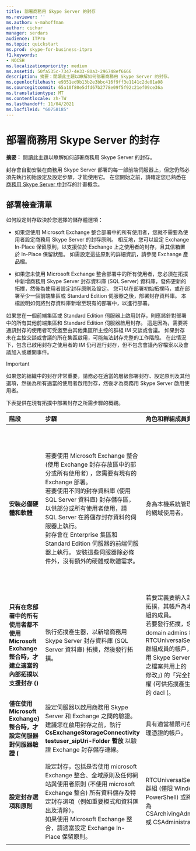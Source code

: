 ```yaml
---
title: 部署商務用 Skype Server 的封存
ms.reviewer: ''
ms.author: v-mahoffman
author: cichur
manager: serdars
audience: ITPro
ms.topic: quickstart
ms.prod: skype-for-business-itpro
f1.keywords:
- NOCSH
ms.localizationpriority: medium
ms.assetid: 50fa535c-7347-4e33-80a3-296748ef6666
description: 摘要：閱讀此主題以瞭解如何部署商務用 Skype Server 的封存。
ms.openlocfilehash: e9351ed9b13b2e3bbc416f9ff3e1141c2de01a08
ms.sourcegitcommit: 65a10f80e5dfd67b2778e09f5f92c21ef09ce36a
ms.translationtype: MT
ms.contentlocale: zh-TW
ms.lasthandoff: 11/04/2021
ms.locfileid: "60758185"
---
```

# <a name="deploy-archiving-for-skype-for-business-server"></a>部署商務用 Skype Server 的封存
 
**摘要：** 閱讀此主題以瞭解如何部署商務用 Skype Server 的封存。
  
封存會自動安裝在商務用 Skype Server 部署的每一部前端伺服器上，但您仍然必須先執行初始設定及設定步驟，才能使用它。 在您開始之前，請確定您已熟悉在[商務用 Skype Server 中](../../plan-your-deployment/archiving/archiving.md)封存的計畫概念。
  
## <a name="deployment-checklist"></a>部署檢查清單

如何設定封存取決於您選擇的儲存體選項： 
  
- 如果您使用 Microsoft Exchange 整合部署中的所有使用者，您就不需要為使用者設定商務用 Skype Server 的封存原則。 相反地，您可以設定 Exchange In-Place 保留原則，以支援位於 Exchange 上之使用者的封存，且其信箱置於 In-Place 保留狀態。 如需設定這些原則的詳細資訊，請參閱 Exchange 產品檔。
    
- 如果您未使用 Microsoft Exchange 整合部署中的所有使用者，您必須在拓撲中新增商務用 Skype Server 封存資料庫 (SQL Server) 資料庫，發佈更新的拓撲，然後為使用者設定封存原則及設定。 您可以在部署初始拓撲時，或在部署至少一個前端集區或 Standard Edition 伺服器之後，部署封存資料庫。 本檔說明如何將封存資料庫新增至現有的部署中，以進行部署。
    
如果您在一個前端集區或 Standard Edition 伺服器上啟用封存，則應該針對部署中的所有其他前端集區和 Standard Edition 伺服器啟用封存。 這是因為，需要將通訊封存的使用者可受邀至由其他集區所主控的群組 IM 交談或會議。 如果封存未在主控交談或會議的所在集區啟用，可能無法封存完整的工作階段。 在此情況下，包含已啟用封存之使用者的 IM 仍可進行封存，但不包含會議內容檔案以及會議加入或離開事件。
  
> [!IMPORTANT]
> 如果您的組織中的封存非常重要，請務必在適當的層級部署封存、設定原則及其他選項，然後為所有適當的使用者啟用封存，然後才為商務用 Skype Server 啟用使用者。 
  
下表提供在現有拓撲中部署封存之所需步驟的概觀。
  
|**階段**|**步驟**|**角色和群組成員資格**|**文件**|
|:-----|:-----|:-----|:-----|
|**安裝必備硬體和軟體** <br/> |若要使用 Microsoft Exchange 整合 (使用 Exchange 封存存放區中的部分或所有使用者) ，您需要有現有的 Exchange 部署。  <br/> 若要使用不同的封存資料庫 (使用 SQL Server 資料庫) 封存儲存區，以供部分或所有使用者使用，請 SQL Server 在將儲存封存資料的伺服器上執行。  <br/> 封存會在 Enterprise 集區和 Standard Edition 伺服器的前端伺服器上執行。 安裝這些伺服器除必條件外，沒有額外的硬體或軟體需求。  <br/> |身為本機系統管理員群組成員的網域使用者。  <br/> |[商務用 Skype Server 2015 的伺服器需求](../../plan-your-deployment/requirements-for-your-environment/server-requirements.md) <br/> [商務用 Skype Server 2015 的環境需求](../../plan-your-deployment/requirements-for-your-environment/environmental-requirements.md) <br/>  [規劃整合商務用 Skype 和 Exchange](../../plan-your-deployment/integrate-with-exchange/integrate-with-exchange.md) <br/>[商務用 Skype Server 2019 的系統需求](../../../SfBServer2019/plan/system-requirements.md) |
|**只有在您部署中的所有使用者都不使用 Microsoft Exchange 整合時，才建立適當的內部拓撲以支援封存 ()** <br/> |執行拓撲產生器，以新增商務用 Skype Server 封存資料庫 (SQL Server 資料庫) 拓撲，然後發行拓撲。  <br/> |若要定義要納入封存資料庫的拓撲，其帳戶為本機使用者群組的成員。  <br/> 若要發行拓撲，您必須是 domain admins 群組成員和 RTCUniversalServerAdmins 群組成員的帳戶，且具有商務用 Skype Server 檔案存放區之檔案共用上的「讀取/寫入/修改」) 的「完全控制」許可權 (可供拓撲產生器設定所需的 dacl (。  <br/> |[將封存資料庫新增至商務用 Skype Server 中的現有部署](add-archiving-databases.md) <br/> |
|**僅在使用 Microsoft Exchange) 整合時，才設定伺服器對伺服器驗證 (** <br/> |設定伺服器以啟用商務用 Skype Server 和 Exchange 之間的驗證。 建議您在啟用封存之前，執行 **CsExchangeStorageConnectivity testuser_sipUri-Folder 暫放** 以驗證 Exchange 封存儲存連線。 <br/> |具有適當權限可在伺服器上管理憑證的帳戶。  <br/> |管理伺服器對伺服器驗證  <br/> |
|**設定封存選項和原則** <br/> |設定封存，包括是否使用 microsoft Exchange 整合、全域原則及任何網站與使用者原則 (不使用 microsoft Exchange 整合) 所有資料儲存及特定封存選項（例如重要模式和資料匯出及清除）。  <br/> 如果使用 Microsoft Exchange 整合，請適當設定 Exchange In-Place 保留原則。  <br/> |RTCUniversalServerAdmins 群組 (僅限 Windows PowerShell) 或將使用者指派為 CSArchivingAdministrator 或 CSAdministrator 角色。  <br/> |[設定商務用 Skype Server 的封存選項](configure-archiving-options.md) <br/> Exchange 產品檔 (使用 Microsoft Exchange 整合) 。  <br/> |
   

